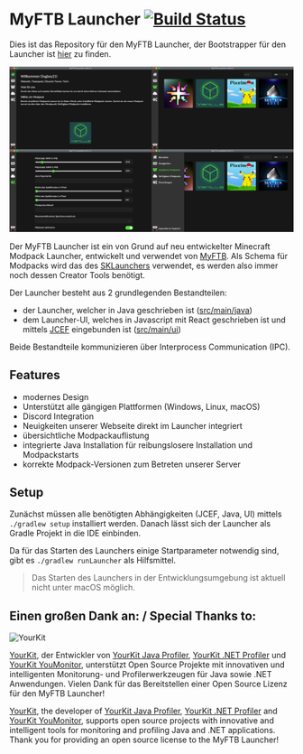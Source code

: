 # MyFTB Launcher [![Build Status](https://dev.azure.com/MyFTB/MyFTB%20Launcher/_apis/build/status/MyFTB.launcher?branchName=master)](https://dev.azure.com/MyFTB/MyFTB%20Launcher/_build/latest?definitionId=1&branchName=master)

Dies ist das Repository für den MyFTB Launcher, der Bootstrapper für den Launcher ist [hier](https://github.com/MyFTB/launcher-bootstrap) zu finden.

![Launcher Übersicht](readme/launcher-overview.png)

Der MyFTB Launcher ist ein von Grund auf neu entwickelter Minecraft Modpack Launcher, entwickelt und verwendet von [MyFTB](https://myftb.de). Als Schema für Modpacks wird das des [SKLaunchers](https://github.com/SKCraft/Launcher) verwendet, es werden also immer noch dessen Creator Tools benötigt.

Der Launcher besteht aus 2 grundlegenden Bestandteilen:

- der Launcher, welcher in Java geschrieben ist ([src/main/java](src/main/java))
- dem Launcher-UI, welches in Javascript mit React geschrieben ist und mittels [JCEF](https://bitbucket.org/chromiumembedded/java-cef/src/master/) eingebunden ist ([src/main/ui](src/main/ui))

Beide Bestandteile kommunizieren über Interprocess Communication (IPC).

## Features

- modernes Design
- Unterstützt alle gängigen Plattformen (Windows, Linux, macOS)
- Discord Integration
- Neuigkeiten unserer Webseite direkt im Launcher integriert
- übersichtliche Modpackauflistung
- integrierte Java Installation für reibungslosere Installation und Modpackstarts
- korrekte Modpack-Versionen zum Betreten unserer Server

## Setup

Zunächst müssen alle benötigten Abhängigkeiten (JCEF, Java, UI) mittels `./gradlew setup` installiert werden.
Danach lässt sich der Launcher als Gradle Projekt in die IDE einbinden.

Da für das Starten des Launchers einige Startparameter notwendig sind, gibt es `./gradlew runLauncher` als Hilfsmittel.

> Das Starten des Launchers in der Entwicklungsumgebung ist aktuell nicht unter macOS möglich.

## Einen großen Dank an: / Special Thanks to:

![YourKit](https://www.yourkit.com/images/yklogo.png)

[YourKit](https://www.yourkit.com), der Entwickler von [YourKit Java Profiler](https://www.yourkit.com/java/profiler/), [YourKit .NET Profiler](https://www.yourkit.com/.net/profiler/) und [YourKit YouMonitor](https://www.yourkit.com/youmonitor/), unterstützt Open Source Projekte mit innovativen und intelligenten Monitorung- und Profilerwerkzeugen für Java sowie .NET Anwendungen.
Vielen Dank für das Bereitstellen einer Open Source Lizenz für den MyFTB Launcher!

[YourKit](https://www.yourkit.com), the developer of [YourKit Java Profiler](https://www.yourkit.com/java/profiler/), [YourKit .NET Profiler](https://www.yourkit.com/.net/profiler/) and [YourKit YouMonitor](https://www.yourkit.com/youmonitor/), supports open source projects with innovative and intelligent tools for monitoring and profiling Java and .NET applications.
Thank you for providing an open source license to the MyFTB Launcher!
